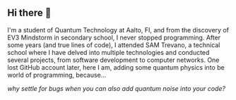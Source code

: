 ## Hi there 👋

I'm a student of Quantum Technology at Aalto, FI, and from the discovery of EV3 Mindstorm in secondary school, I never stopped programming.
After some years (and true lines of code), I attended SAM Trevano, a technical school where I have delved into multiple technologies and conducted several projects, from software development to computer networks.
One lost GitHub account later, here I am, adding some quantum physics into be world of programming, because...

*why settle for bugs when you can also add quantum noise into your code?*


<!--
**z-fil/z-fil** is a ✨ _special_ ✨ repository because its `README.md` (this file) appears on your GitHub profile.

Here are some ideas to get you started:

- 🔭 I’m currently working on ...
- 🌱 I’m currently learning ...
- 👯 I’m looking to collaborate on ...
- 🤔 I’m looking for help with ...
- 💬 Ask me about ...
- 📫 How to reach me: ...
- 😄 Pronouns: ...
- ⚡ Fun fact: ...
-->
